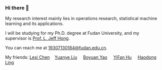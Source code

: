 ### Hi there 👋
My research interest mainly lies in operations research, statistical machine learning and its applications.


I will be studying for my Ph.D. degree at Fudan University, and my supervisor is [Prof. L. Jeff Hong](https://scholar.google.com.sg/citations?user=stZYMd8AAAAJ&hl=en).

You can reach me at 19307130184@fudan.edu.cn.



My friends: [Lesi Chen](https://truenobility303.github.io) &nbsp;&nbsp;   [Yuanye Liu](https://henrylau7.github.io)  &nbsp; &nbsp; [Boyuan Yao](https://cypher30.github.io) &nbsp; &nbsp; [YiFan Hu](https://huyifan2001.github.io) &nbsp; &nbsp; [Haodong Ling](https://milanmarks.github.io)
<!--
**Name-less-King/Name-less-King** is a ✨ _special_ ✨ repository because its `README.md` (this file) appears on your GitHub profile.

Here are some ideas to get you started:

- 🔭 I’m currently working on 
- 🌱 I’m currently learning statistics.
- 💬 Ask me anything about the courses you are taking or you are going to take in School of Data Science, Fudan University.
- 📫 How to reach me: 'my_student_id'@fudan.edu.cn so long as you know it.

